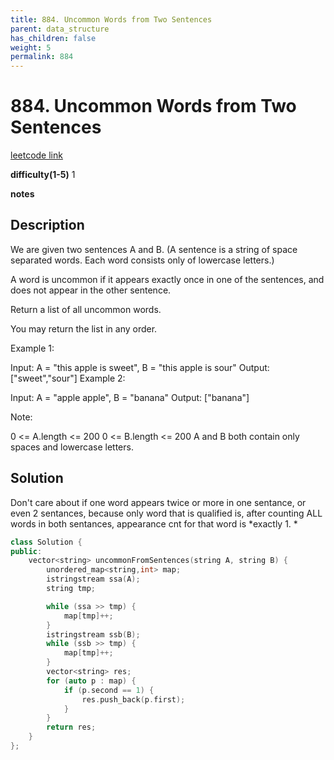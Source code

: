 ```yaml
---
title: 884. Uncommon Words from Two Sentences
parent: data_structure
has_children: false
weight: 5
permalink: 884
---
```

# 884. Uncommon Words from Two Sentences 
[leetcode link](https://leetcode.com/problems/uncommon-words-from-two-sentences/)

**difficulty(1-5)** 
1

**notes**


## Description
We are given two sentences A and B.  (A sentence is a string of space separated words.  Each word consists only of lowercase letters.)

A word is uncommon if it appears exactly once in one of the sentences, and does not appear in the other sentence.

Return a list of all uncommon words. 

You may return the list in any order.

 

Example 1:

Input: A = "this apple is sweet", B = "this apple is sour"
Output: ["sweet","sour"]
Example 2:

Input: A = "apple apple", B = "banana"
Output: ["banana"]
 

Note:

0 <= A.length <= 200
0 <= B.length <= 200
A and B both contain only spaces and lowercase letters.
## Solution
Don't care about if one word appears twice or more in one sentance, or even 2 
sentances, because only word that is qualified is, after counting ALL words 
in both sentances, appearance cnt for that word is *exactly 1. *
```c++
class Solution {
public:
    vector<string> uncommonFromSentences(string A, string B) {
        unordered_map<string,int> map;
        istringstream ssa(A);
        string tmp;

        while (ssa >> tmp) {
            map[tmp]++;
        }
        istringstream ssb(B);
        while (ssb >> tmp) {
            map[tmp]++;
        }
        vector<string> res;
        for (auto p : map) {
            if (p.second == 1) {
                res.push_back(p.first);
            }
        }
        return res;
    }
};
```